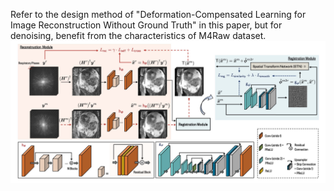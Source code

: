 Refer to the design method of "Deformation-Compensated Learning for Image Reconstruction Without Ground Truth" in this paper, but for denoising, benefit from the characteristics of M4Raw dataset.
![General structure](https://github.com/Breeze-Zero/MRI_Tools/blob/main/Denoise/Reg_N2N_M4Raw/reference.png)
